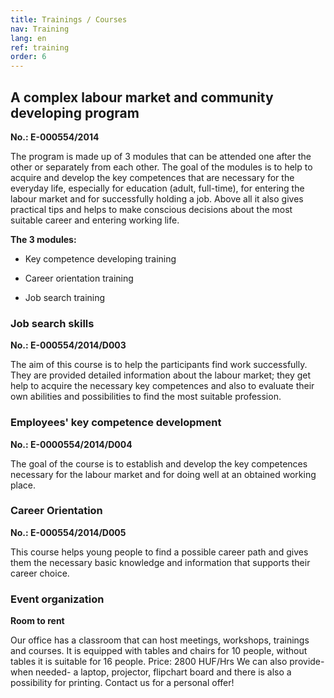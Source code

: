```yaml
---
title: Trainings / Courses
nav: Training
lang: en
ref: training
order: 6
---
```


## __A complex labour market and community developing program__

__No.: E-000554/2014__

The program is made up of 3 modules that can be attended one after the other or
separately from each other. The goal of the modules is to help to acquire and
develop the key competences that are necessary for the everyday life, especially
for education (adult, full-time), for entering the labour market and for successfully
holding a job. Above all it also gives practical tips and helps to make conscious
decisions about the most suitable career and entering working life.

__The 3 modules:__

- Key competence developing training

- Career orientation training

- Job search training

### __Job search skills__

__No.: E-000554/2014/D003__

The aim of this course is to help the participants find work successfully. They are
provided detailed information about the labour market; they get help to acquire
the necessary key competences and also to evaluate their own abilities and
possibilities to find the most suitable profession.

### __Employees' key competence development__

__No.: E-0000554/2014/D004__

The goal of the course is to establish and develop the key competences necessary
for the labour market and for doing well at an obtained working place.

### __Career Orientation__

__No.: E-000554/2014/D005__

This course helps young people to find a possible career path and gives them the
necessary basic knowledge and information that supports their career choice.

### __Event organization__

__Room to rent__

Our office has a classroom that can host meetings, workshops, trainings and
courses. It is equipped with tables and chairs for 10 people, without tables it is
suitable for 16 people.
Price: 2800 HUF/Hrs
We can also provide- when needed- a laptop, projector, flipchart board and there is
also a possibility for printing. Contact us for a personal offer!
